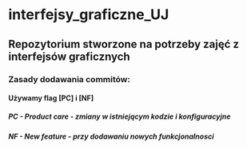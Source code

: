 # interfejsy_graficzne_UJ

## Repozytorium stworzone na potrzeby zajęć z interfejsów graficznych

### Zasady dodawania commitów:

#### Używamy flag [PC] i [NF] 
##### PC - Product care - zmiany w istniejącym kodzie i konfiguracyjne
##### NF - New feature - przy dodawaniu nowych funkcjonalnosci
